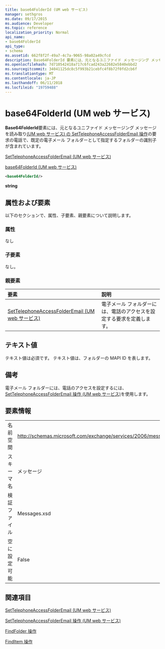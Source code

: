 ```yaml
---
title: base64FolderId (UM web サービス)
manager: sethgros
ms.date: 09/17/2015
ms.audience: Developer
ms.topic: reference
localization_priority: Normal
api_name:
- base64FolderId
api_type:
- schema
ms.assetid: 662f8f2f-49a7-4c7a-9065-98a02a49cfcd
description: Base64FolderId 要素には、元となるユニファイド メッセージング メッセージを読み取り、SetTelephoneAccessFolderEmail の操作 (UM web サービス) の要求に電話で、既定の電子メール フォルダーとして指定するフォルダーの識別子が含まれています。
ms.openlocfilehash: 7d710542418a717c6fcad243a22682e5840ebbd2
ms.sourcegitcommit: 34041125dc8c5f993b21cebfc4f8b72f0fd2cb6f
ms.translationtype: MT
ms.contentlocale: ja-JP
ms.lasthandoff: 06/11/2018
ms.locfileid: "19759488"
---
```

# <a name="base64folderid-um-web-service"></a>base64FolderId (UM web サービス)

**Base64FolderId**要素には、元となるユニファイド メッセージング メッセージを読み取り[(UM web サービス) の SetTelephoneAccessFolderEmail 操作](settelephoneaccessfolderemail-operation-um-web-service.md)の要求の電話で、既定の電子メール フォルダーとして指定するフォルダーの識別子が含まれています。 
  
[SetTelephoneAccessFolderEmail (UM web サービス)](settelephoneaccessfolderemail-um-web-service.md)
  
[base64FolderId (UM web サービス)](base64folderid-um-web-service.md)
  
```xml
<base64FolderId/>
```

 **string**
## <a name="attributes-and-elements"></a>属性および要素

以下のセクションで、属性、子要素、親要素について説明します。
  
### <a name="attributes"></a>属性

なし
  
### <a name="child-elements"></a>子要素

なし。
  
### <a name="parent-elements"></a>親要素

|**要素**|**説明**|
|:-----|:-----|
|[SetTelephoneAccessFolderEmail (UM web サービス)](settelephoneaccessfolderemail-um-web-service.md) <br/> |電子メール フォルダーには、電話のアクセスを設定する要求を定義します。  <br/> |
   
## <a name="text-value"></a>テキスト値

テキスト値は必須です。 テキスト値は、フォルダーの MAPI ID を表します。
  
## <a name="remarks"></a>備考

電子メール フォルダーには、電話のアクセスを設定するには、 [SetTelephoneAccessFolderEmail 操作 (UM web サービス)](settelephoneaccessfolderemail-operation-um-web-service.md)を使用します。
  
## <a name="element-information"></a>要素情報

|||
|:-----|:-----|
|名前空間  <br/> |http://schemas.microsoft.com/exchange/services/2006/messages  <br/> |
|スキーマ名  <br/> |メッセージ  <br/> |
|検証ファイル  <br/> |Messages.xsd  <br/> |
|空に設定可能  <br/> |False  <br/> |
   
## <a name="see-also"></a>関連項目



[SetTelephoneAccessFolderEmail (UM web サービス)](settelephoneaccessfolderemail-um-web-service.md)
  
[SetTelephoneAccessFolderEmail 操作 (UM web サービス)](settelephoneaccessfolderemail-operation-um-web-service.md)
  

  [FindFolder 操作](findfolder-operation.md)
  

  [FindItem 操作](finditem-operation.md)

